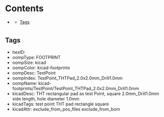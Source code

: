 



Contents
========

* [](#)
	* [Tags](#tags)

# 

## Tags

- hexID: 
- oompType: FOOTPRINT
- oompSize: kicad
- oompColor: kicad-footprints
- oompDesc: TestPoint
- oompIndex: TestPoint_THTPad_2.0x2.0mm_Drill1.0mm
- oompName: kicad-footprints/TestPoint/TestPoint_THTPad_2.0x2.0mm_Drill1.0mm
- kicadDesc: THT rectangular pad as test Point, square 2.0mm_Drill1.0mm  side length, hole diameter 1.0mm
- kicadTags: test point THT pad rectangle square
- kicadAttr: exclude_from_pos_files exclude_from_bom
